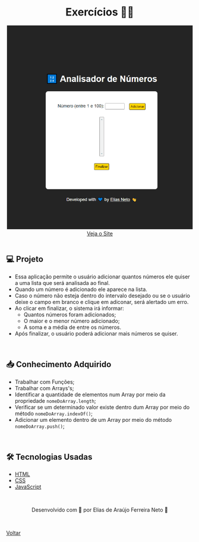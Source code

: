 <h1 align="center">Exercícios 🏋️‍♂️</h1>

<div align="center">
  <img width="500px" src="./demonstracao.gif">
</div>

<div align="center">
  <a href="https://elias-neto.github.io/Curso-em-video-JavaScript/moduloF/analisador_de_numeros/index.html">Veja o Site</a>
</div>

<br>

## 💻 Projeto

- Essa aplicação permite o usuário adicionar quantos números ele quiser a uma lista que será analisada ao final.
- Quando um número é adicionado ele aparece na lista.
- Caso o número não esteja dentro do intervalo desejado ou se o usuário deixe o campo em branco e clique em adiconar, será alertado
um erro.
- Ao clicar em finalizar, o sistema irá informar:
  - Quantos números foram adicionados;
  - O maior e o menor número adicionado;
  - A soma e a média de entre os números.
- Após finalizar, o usuário poderá adicionar mais números se quiser.

<br>

## 📥 Conhecimento Adquirido 

- Trabalhar com Funções;
- Trabalhar com Arrays's;
- Identificar a quantidade de elementos num Array por meio da propriedade `nomeDoArray.length`;
- Verificar se um determinado valor existe dentro dum Array por meio do método `nomeDoArray.indexOf()`;
- Adicionar um elemento dentro de um Array por meio do método `nomeDoArray.push()`;

<br>

## 🛠 Tecnologias Usadas

- [HTML](https://www.w3schools.com/html/)
- [CSS](https://www.w3schools.com/css/)
- [JavaScript](https://www.w3schools.com/js/)

<br>

<p align="center"> Desenvolvido com 💙 por Elias de Araújo Ferreira Neto 👋 <p>

<br>
  
<a href="../../README.md">Voltar</a>
